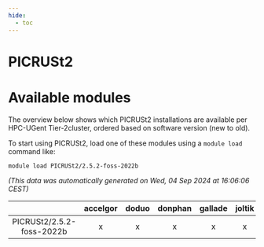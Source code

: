 ```yaml
---
hide:
  - toc
---
```


PICRUSt2
========

# Available modules


The overview below shows which PICRUSt2 installations are available per HPC-UGent Tier-2cluster, ordered based on software version (new to old).

To start using PICRUSt2, load one of these modules using a `module load` command like:

```shell
module load PICRUSt2/2.5.2-foss-2022b
```

*(This data was automatically generated on Wed, 04 Sep 2024 at 16:06:06 CEST)*  

| |accelgor|doduo|donphan|gallade|joltik|shinx|skitty|
| :---: | :---: | :---: | :---: | :---: | :---: | :---: | :---: |
|PICRUSt2/2.5.2-foss-2022b|x|x|x|x|x|-|x|
